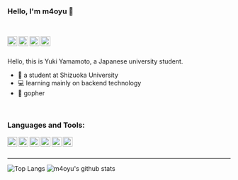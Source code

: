 ### Hello, I'm m4oyu :wave:

<br/>

[<img align="left" height="22" width="22" src="https://cdn.jsdelivr.net/npm/simple-icons@v5/icons/twitter.svg" />][twitter]
[<img align="left" height="22" width="22" src="https://cdn.jsdelivr.net/npm/simple-icons@v5/icons/qiita.svg" />][qiita]
[<img align="left" height="22" width="22" src="https://cdn.blog.st-hatena.com/images/favicon.png" />][hatena]
[<img align="left" width="22" src="https://img.atcoder.jp/assets/atcoder.png" />][atcorder]

<br/>
<br/>

Hello, this is Yuki Yamamoto, a Japanese university student.
- :school: a student at Shizuoka University
- :computer: learning mainly on backend technology
- :rat: gopher

<br />

### Languages and Tools:
<img align="left" width="22" src="https://cdn.jsdelivr.net/npm/simple-icons@v5/icons/go.svg" />
<img align="left" width="22" src="https://cdn.jsdelivr.net/npm/simple-icons@v5/icons/vuedotjs.svg" />
<img align="left" width="22" src="https://cdn.jsdelivr.net/npm/simple-icons@v5/icons/github.svg" />
<img align="left" width="22" src="https://cdn.jsdelivr.net/npm/simple-icons@v5/icons/visualstudiocode.svg" />
<img align="left" width="22" src="https://cdn.jsdelivr.net/npm/simple-icons@v5/icons/intellijidea.svg" />
<img align="left" width="22" src="https://cdn.jsdelivr.net/npm/simple-icons@v5/icons/googlecloud.svg" />

<br />
<br />

---
![Top Langs](https://github-readme-stats.vercel.app/api/top-langs/?username=m4oyu&hide=html)
![m4oyu's github stats](https://github-readme-stats.vercel.app/api?username=m4oyu&show_icons=true&count_private=true&line_height=40)

[atcorder]:https://atcoder.jp/users/MAOYU
[twitter]:https://twitter.com/m4oyu
[qiita]:https://qiita.com/m4oyu
[hatena]:https://m4oyu.hatenablog.com/
